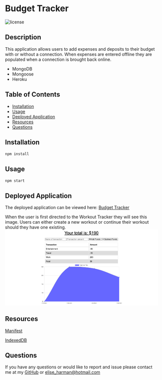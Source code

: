 # Budget Tracker

![license](https://img.shields.io/badge/License-MIT-blue.svg)

## Description

This application allows users to add expenses and deposits to their budget with or without a connection. When expenses are entered offline they are populated when a connection is brought back online.

- MongoDB
- Mongoose
- Heroku

## Table of Contents

- [Installation](#installation)
- [Usage](#usage)
- [Deployed Application](#deplyedApplication)
- [Resources](#resources)
- [Questions](#questions)

## Installation

```
npm install
```

## Usage

```
npm start
```

## Deployed Application

The deployed application can be viewed here: [Budget Tracker](https://mighty-headland-47120.herokuapp.com/)

When the user is first directed to the Workout Tracker they will see this image. Users can either create a new workout or continue their workout should they have one existing.  
![Workout Tracker Home Page](public/images/budgetapp.png)

## Resources

[Manifest](https://developer.mozilla.org/en-US/docs/Web/Manifest)

[IndexedDB](https://developer.mozilla.org/en-US/docs/Web/API/IndexedDB_API/Using_IndexedDB)

## Questions

If you have any questions or would like to report and issue please contact me at my [GitHub](https://github.com/harmane4) or elise_harman@hotmail.com
